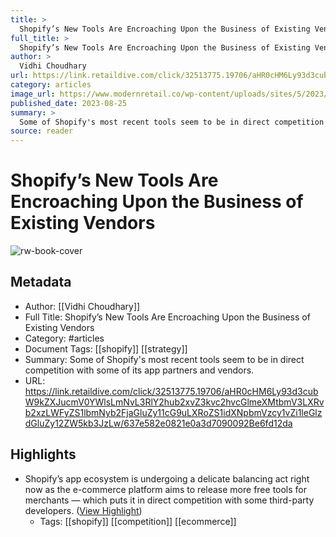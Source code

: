 ```yaml
---
title: >
  Shopify’s New Tools Are Encroaching Upon the Business of Existing Vendors
full_title: >
  Shopify’s New Tools Are Encroaching Upon the Business of Existing Vendors
author: >
  Vidhi Choudhary
url: https://link.retaildive.com/click/32513775.19706/aHR0cHM6Ly93d3cubW9kZXJucmV0YWlsLmNvL3RlY2hub2xvZ3kvc2hvcGlmeXMtbmV3LXRvb2xzLWFyZS1lbmNyb2FjaGluZy11cG9uLXRoZS1idXNpbmVzcy1vZi1leGlzdGluZy12ZW5kb3JzLw/637e582e0821e0a3d7090092Be6fd12da
category: articles
image_url: https://www.modernretail.co/wp-content/uploads/sites/5/2023/03/IMG_8806.jpg
published_date: 2023-08-25
summary: >
  Some of Shopify's most recent tools seem to be in direct competition with some of its app partners and vendors.
source: reader
---
```

# Shopify’s New Tools Are Encroaching Upon the Business of Existing Vendors

![rw-book-cover](https://www.modernretail.co/wp-content/uploads/sites/5/2023/03/IMG_8806.jpg)

## Metadata
- Author: [[Vidhi Choudhary]]
- Full Title: Shopify’s New Tools Are Encroaching Upon the Business of Existing Vendors
- Category: #articles
- Document Tags: [[shopify]] [[strategy]] 
- Summary: Some of Shopify's most recent tools seem to be in direct competition with some of its app partners and vendors.
- URL: https://link.retaildive.com/click/32513775.19706/aHR0cHM6Ly93d3cubW9kZXJucmV0YWlsLmNvL3RlY2hub2xvZ3kvc2hvcGlmeXMtbmV3LXRvb2xzLWFyZS1lbmNyb2FjaGluZy11cG9uLXRoZS1idXNpbmVzcy1vZi1leGlzdGluZy12ZW5kb3JzLw/637e582e0821e0a3d7090092Be6fd12da

## Highlights
- Shopify’s app ecosystem is undergoing a delicate balancing act right now as the e-commerce platform aims to release more free tools for merchants — which puts it in direct competition with some third-party developers. ([View Highlight](https://read.readwise.io/read/01h9jk0a4x7fwg8hxs8j9yq551))
    - Tags: [[shopify]] [[competition]] [[ecommerce]] 


